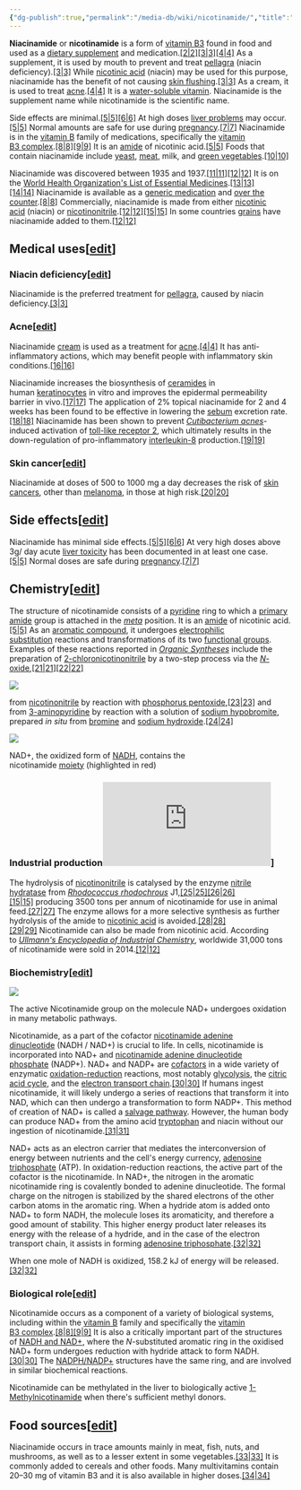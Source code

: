 ```yaml
---
{"dg-publish":true,"permalink":"/media-db/wiki/nicotinamide/","title":"Nicotinamide","tags":["mediaDB/wiki"]}
---
```


**Niacinamide** or **nicotinamide** is a form of [vitamin B3](https://en.wikipedia.org/wiki/Vitamin_B3 "Vitamin B3") found in food and used as a [dietary supplement](https://en.wikipedia.org/wiki/Dietary_supplement "Dietary supplement") and medication.[[2\|2]](https://en.wikipedia.org/wiki/Nicotinamide#cite_note-2)[[3\|3]](https://en.wikipedia.org/wiki/Nicotinamide#cite_note-WHO2008-3)[[4\|4]](https://en.wikipedia.org/wiki/Nicotinamide#cite_note-BNF69-4) As a supplement, it is used by mouth to prevent and treat [pellagra](https://en.wikipedia.org/wiki/Pellagra "Pellagra") (niacin deficiency).[[3\|3]](https://en.wikipedia.org/wiki/Nicotinamide#cite_note-WHO2008-3) While [nicotinic acid](https://en.wikipedia.org/wiki/Nicotinic_acid "Nicotinic acid") (niacin) may be used for this purpose, niacinamide has the benefit of not causing [skin flushing](https://en.wikipedia.org/wiki/Flushing_(physiology) "Flushing (physiology)").[[3\|3]](https://en.wikipedia.org/wiki/Nicotinamide#cite_note-WHO2008-3) As a cream, it is used to treat [acne](https://en.wikipedia.org/wiki/Acne "Acne").[[4\|4]](https://en.wikipedia.org/wiki/Nicotinamide#cite_note-BNF69-4) It is a [water-soluble vitamin](https://en.wikipedia.org/wiki/Water-soluble_vitamins "Water-soluble vitamins"). Niacinamide is the supplement name while nicotinamide is the scientific name.

Side effects are minimal.[[5\|5]](https://en.wikipedia.org/wiki/Nicotinamide#cite_note-Kn2000-5)[[6\|6]](https://en.wikipedia.org/wiki/Nicotinamide#cite_note-Mac2012-6) At high doses [liver problems](https://en.wikipedia.org/wiki/Liver_problems "Liver problems") may occur.[[5\|5]](https://en.wikipedia.org/wiki/Nicotinamide#cite_note-Kn2000-5) Normal amounts are safe for use during [pregnancy](https://en.wikipedia.org/wiki/Pregnancy "Pregnancy").[[7\|7]](https://en.wikipedia.org/wiki/Nicotinamide#cite_note-Preg2016-7) Niacinamide is in the [vitamin B](https://en.wikipedia.org/wiki/Vitamin_B "Vitamin B") family of medications, specifically the [vitamin B3 complex](https://en.wikipedia.org/wiki/Vitamin_B3_complex "Vitamin B3 complex").[[8\|8]](https://en.wikipedia.org/wiki/Nicotinamide#cite_note-CDI2016-8)[[9\|9]](https://en.wikipedia.org/wiki/Nicotinamide#cite_note-Healthy-Skin-9) It is an [amide](https://en.wikipedia.org/wiki/Amide "Amide") of nicotinic acid.[[5\|5]](https://en.wikipedia.org/wiki/Nicotinamide#cite_note-Kn2000-5) Foods that contain niacinamide include [yeast](https://en.wikipedia.org/wiki/Yeast "Yeast"), [meat](https://en.wikipedia.org/wiki/Meat "Meat"), milk, and [green vegetables](https://en.wikipedia.org/wiki/Green_vegetables "Green vegetables").[[10\|10]](https://en.wikipedia.org/wiki/Nicotinamide#cite_note-10)

Niacinamide was discovered between 1935 and 1937.[[11\|11]](https://en.wikipedia.org/wiki/Nicotinamide#cite_note-11)[[12\|12]](https://en.wikipedia.org/wiki/Nicotinamide#cite_note-Ullmann2015-12) It is on the [World Health Organization's List of Essential Medicines](https://en.wikipedia.org/wiki/WHO_Model_List_of_Essential_Medicines "WHO Model List of Essential Medicines").[[13\|13]](https://en.wikipedia.org/wiki/Nicotinamide#cite_note-WHO21st-13)[[14\|14]](https://en.wikipedia.org/wiki/Nicotinamide#cite_note-WHO22nd-14) Niacinamide is available as a [generic medication](https://en.wikipedia.org/wiki/Generic_medication "Generic medication") and [over the counter](https://en.wikipedia.org/wiki/Over_the_counter "Over the counter").[[8\|8]](https://en.wikipedia.org/wiki/Nicotinamide#cite_note-CDI2016-8) Commercially, niacinamide is made from either [nicotinic acid](https://en.wikipedia.org/wiki/Niacin_(substance) "Niacin (substance)") (niacin) or [nicotinonitrile](https://en.wikipedia.org/wiki/Nicotinonitrile "Nicotinonitrile").[[12\|12]](https://en.wikipedia.org/wiki/Nicotinamide#cite_note-Ullmann2015-12)[[15\|15]](https://en.wikipedia.org/wiki/Nicotinamide#cite_note-Synthesis2015-15) In some countries [grains](https://en.wikipedia.org/wiki/Food_grains "Food grains") have niacinamide added to them.[[12\|12]](https://en.wikipedia.org/wiki/Nicotinamide#cite_note-Ullmann2015-12)

## Medical uses[[edit](https://en.wikipedia.org/w/index.php?title=Nicotinamide&action=edit&section=1 "Edit section: Medical uses")]

### Niacin deficiency[[edit](https://en.wikipedia.org/w/index.php?title=Nicotinamide&action=edit&section=2 "Edit section: Niacin deficiency")]

Niacinamide is the preferred treatment for [pellagra](https://en.wikipedia.org/wiki/Pellagra "Pellagra"), caused by niacin deficiency.[[3\|3]](https://en.wikipedia.org/wiki/Nicotinamide#cite_note-WHO2008-3)

### Acne[[edit](https://en.wikipedia.org/w/index.php?title=Nicotinamide&action=edit&section=3 "Edit section: Acne")]

Niacinamide [cream](https://en.wikipedia.org/wiki/Cream_(pharmaceutical) "Cream (pharmaceutical)") is used as a treatment for [acne](https://en.wikipedia.org/wiki/Acne "Acne").[[4\|4]](https://en.wikipedia.org/wiki/Nicotinamide#cite_note-BNF69-4) It has anti-inflammatory actions, which may benefit people with inflammatory skin conditions.[[16\|16]](https://en.wikipedia.org/wiki/Nicotinamide#cite_note-16)

Niacinamide increases the biosynthesis of [ceramides](https://en.wikipedia.org/wiki/Ceramide "Ceramide") in human [keratinocytes](https://en.wikipedia.org/wiki/Keratinocyte "Keratinocyte") in vitro and improves the epidermal permeability barrier in vivo.[[17\|17]](https://en.wikipedia.org/wiki/Nicotinamide#cite_note-17) The application of 2% topical niacinamide for 2 and 4 weeks has been found to be effective in lowering the [sebum](https://en.wikipedia.org/wiki/Sebaceous_gland "Sebaceous gland") excretion rate.[[18\|18]](https://en.wikipedia.org/wiki/Nicotinamide#cite_note-18) Niacinamide has been shown to prevent _[Cutibacterium acnes](https://en.wikipedia.org/wiki/Cutibacterium_acnes "Cutibacterium acnes")_-induced activation of [toll-like receptor 2](https://en.wikipedia.org/wiki/TLR2 "TLR2"), which ultimately results in the down-regulation of pro-inflammatory [interleukin-8](https://en.wikipedia.org/wiki/Interleukin_8 "Interleukin 8") production.[[19\|19]](https://en.wikipedia.org/wiki/Nicotinamide#cite_note-19)

### Skin cancer[[edit](https://en.wikipedia.org/w/index.php?title=Nicotinamide&action=edit&section=4 "Edit section: Skin cancer")]

Niacinamide at doses of 500 to 1000 mg a day decreases the risk of [skin cancers](https://en.wikipedia.org/wiki/Skin_cancer "Skin cancer"), other than [melanoma](https://en.wikipedia.org/wiki/Melanoma "Melanoma"), in those at high risk.[[20\|20]](https://en.wikipedia.org/wiki/Nicotinamide#cite_note-20)

## Side effects[[edit](https://en.wikipedia.org/w/index.php?title=Nicotinamide&action=edit&section=5 "Edit section: Side effects")]

Niacinamide has minimal side effects.[[5\|5]](https://en.wikipedia.org/wiki/Nicotinamide#cite_note-Kn2000-5)[[6\|6]](https://en.wikipedia.org/wiki/Nicotinamide#cite_note-Mac2012-6) At very high doses above 3g/ day acute [liver toxicity](https://en.wikipedia.org/wiki/Liver_toxicity "Liver toxicity") has been documented in at least one case.[[5\|5]](https://en.wikipedia.org/wiki/Nicotinamide#cite_note-Kn2000-5) Normal doses are safe during [pregnancy](https://en.wikipedia.org/wiki/Pregnancy "Pregnancy").[[7\|7]](https://en.wikipedia.org/wiki/Nicotinamide#cite_note-Preg2016-7)

## Chemistry[[edit](https://en.wikipedia.org/w/index.php?title=Nicotinamide&action=edit&section=6 "Edit section: Chemistry")]

The structure of nicotinamide consists of a [pyridine](https://en.wikipedia.org/wiki/Pyridine "Pyridine") ring to which a [primary amide](https://en.wikipedia.org/wiki/Primary_amide "Primary amide") group is attached in the [_meta_](https://en.wikipedia.org/wiki/Arene_substitution_pattern "Arene substitution pattern") position. It is an [amide](https://en.wikipedia.org/wiki/Amide "Amide") of nicotinic acid.[[5\|5]](https://en.wikipedia.org/wiki/Nicotinamide#cite_note-Kn2000-5) As an [aromatic compound](https://en.wikipedia.org/wiki/Aromatic_compound "Aromatic compound"), it undergoes [electrophilic substitution](https://en.wikipedia.org/wiki/Electrophilic_aromatic_substitution "Electrophilic aromatic substitution") reactions and transformations of its two [functional groups](https://en.wikipedia.org/wiki/Functional_group "Functional group"). Examples of these reactions reported in _[Organic Syntheses](https://en.wikipedia.org/wiki/Organic_Syntheses "Organic Syntheses")_ include the preparation of [2-chloronicotinonitrile](https://en.wikipedia.org/w/index.php?title=2-chloronicotinonitrile&action=edit&redlink=1 "2-chloronicotinonitrile (page does not exist)") by a two-step process via the [_N_-oxide](https://en.wikipedia.org/wiki/N-oxide "N-oxide"),[[21\|21]](https://en.wikipedia.org/wiki/Nicotinamide#cite_note-21)[[22\|22]](https://en.wikipedia.org/wiki/Nicotinamide#cite_note-22)

[![](https://upload.wikimedia.org/wikipedia/commons/thumb/2/2d/Nicotinamide_to_2-chloronicotinonitrile.png/500px-Nicotinamide_to_2-chloronicotinonitrile.png)](https://en.wikipedia.org/wiki/File:Nicotinamide_to_2-chloronicotinonitrile.png)

from [nicotinonitrile](https://en.wikipedia.org/wiki/Nicotinonitrile "Nicotinonitrile") by reaction with [phosphorus pentoxide](https://en.wikipedia.org/wiki/Phosphorus_pentoxide "Phosphorus pentoxide"),[[23\|23]](https://en.wikipedia.org/wiki/Nicotinamide#cite_note-23) and from [3-aminopyridine](https://en.wikipedia.org/wiki/3-aminopyridine "3-aminopyridine") by reaction with a solution of [sodium hypobromite](https://en.wikipedia.org/wiki/Sodium_hypobromite "Sodium hypobromite"), prepared _in situ_ from [bromine](https://en.wikipedia.org/wiki/Bromine "Bromine") and [sodium hydroxide](https://en.wikipedia.org/wiki/Sodium_hydroxide "Sodium hydroxide").[[24\|24]](https://en.wikipedia.org/wiki/Nicotinamide#cite_note-24)

[![](https://upload.wikimedia.org/wikipedia/commons/thumb/a/a8/Nicotinamide_highlighted_in_NAD%2B.svg/220px-Nicotinamide_highlighted_in_NAD%2B.svg.png)](https://en.wikipedia.org/wiki/File:Nicotinamide_highlighted_in_NAD%2B.svg)

NAD+, the oxidized form of [NADH](https://en.wikipedia.org/wiki/Nicotinamide_adenine_dinucleotide "Nicotinamide adenine dinucleotide"), contains the nicotinamide [moiety](https://en.wikipedia.org/wiki/Moiety_(chemistry) "Moiety (chemistry)") (highlighted in red)

### Industrial production![edit](https://en.wikipedia.org/w/index.php?title=Nicotinamide&action=edit&section=7 "Edit section: Industrial production")]

The hydrolysis of [nicotinonitrile](https://en.wikipedia.org/wiki/Nicotinonitrile "Nicotinonitrile") is catalysed by the enzyme [nitrile hydratase](https://en.wikipedia.org/wiki/Nitrile_hydratase "Nitrile hydratase") from _[Rhodococcus rhodochrous](https://en.wikipedia.org/wiki/Rhodococcus_rhodochrous "Rhodococcus rhodochrous")_ J1,[[25\|25]](https://en.wikipedia.org/wiki/Nicotinamide#cite_note-25)[[26\|26]](https://en.wikipedia.org/wiki/Nicotinamide#cite_note-26)[[15\|15]](https://en.wikipedia.org/wiki/Nicotinamide#cite_note-Synthesis2015-15) producing 3500 tons per annum of nicotinamide for use in animal feed.[[27\|27]](https://en.wikipedia.org/wiki/Nicotinamide#cite_note-27) The enzyme allows for a more selective synthesis as further hydrolysis of the amide to [nicotinic acid](https://en.wikipedia.org/wiki/Nicotinic_acid "Nicotinic acid") is avoided.[[28\|28]](https://en.wikipedia.org/wiki/Nicotinamide#cite_note-28)[[29\|29]](https://en.wikipedia.org/wiki/Nicotinamide#cite_note-29) Nicotinamide can also be made from nicotinic acid. According to _[Ullmann's Encyclopedia of Industrial Chemistry](https://en.wikipedia.org/wiki/Ullmann%27s_Encyclopedia_of_Industrial_Chemistry "Ullmann's Encyclopedia of Industrial Chemistry")_, worldwide 31,000 tons of nicotinamide were sold in 2014.[[12\|12]](https://en.wikipedia.org/wiki/Nicotinamide#cite_note-Ullmann2015-12)

### Biochemistry[[edit](https://en.wikipedia.org/w/index.php?title=Nicotinamide&action=edit&section=8 "Edit section: Biochemistry")]

[![](https://upload.wikimedia.org/wikipedia/commons/thumb/5/59/NAD%2B_Oxidation_and_Reduction.png/290px-NAD%2B_Oxidation_and_Reduction.png)](https://en.wikipedia.org/wiki/File:NAD%2B_Oxidation_and_Reduction.png)

The active Nicotinamide group on the molecule NAD+ undergoes oxidation in many metabolic pathways.

Nicotinamide, as a part of the cofactor [nicotinamide adenine dinucleotide](https://en.wikipedia.org/wiki/Nicotinamide_adenine_dinucleotide "Nicotinamide adenine dinucleotide") (NADH / NAD+) is crucial to life. In cells, nicotinamide is incorporated into NAD+ and [nicotinamide adenine dinucleotide phosphate](https://en.wikipedia.org/wiki/Nicotinamide_adenine_dinucleotide_phosphate "Nicotinamide adenine dinucleotide phosphate") (NADP+). NAD+ and NADP+ are [cofactors](https://en.wikipedia.org/wiki/Cofactor_(biochemistry) "Cofactor (biochemistry)") in a wide variety of enzymatic [oxidation-reduction](https://en.wikipedia.org/wiki/Redox "Redox") reactions, most notably [glycolysis](https://en.wikipedia.org/wiki/Glycolysis "Glycolysis"), the [citric acid cycle](https://en.wikipedia.org/wiki/Citric_acid_cycle "Citric acid cycle"), and the [electron transport chain](https://en.wikipedia.org/wiki/Electron_transport_chain "Electron transport chain").[[30\|30]](https://en.wikipedia.org/wiki/Nicotinamide#cite_note-Belenky-30) If humans ingest nicotinamide, it will likely undergo a series of reactions that transform it into NAD, which can then undergo a transformation to form NADP+. This method of creation of NAD+ is called a [salvage pathway](https://en.wikipedia.org/wiki/Salvage_Pathway "Salvage Pathway"). However, the human body can produce NAD+ from the amino acid [tryptophan](https://en.wikipedia.org/wiki/Tryptophan "Tryptophan") and niacin without our ingestion of nicotinamide.[[31\|31]](https://en.wikipedia.org/wiki/Nicotinamide#cite_note-31)

NAD+ acts as an electron carrier that mediates the interconversion of energy between nutrients and the cell's energy currency, [adenosine triphosphate](https://en.wikipedia.org/wiki/Adenosine_triphosphate "Adenosine triphosphate") (ATP). In oxidation-reduction reactions, the active part of the cofactor is the nicotinamide. In NAD+, the nitrogen in the aromatic nicotinamide ring is covalently bonded to adenine dinucleotide. The formal charge on the nitrogen is stabilized by the shared electrons of the other carbon atoms in the aromatic ring. When a hydride atom is added onto NAD+ to form NADH, the molecule loses its aromaticity, and therefore a good amount of stability. This higher energy product later releases its energy with the release of a hydride, and in the case of the electron transport chain, it assists in forming [adenosine triphosphate](https://en.wikipedia.org/wiki/Adenosine_triphosphate "Adenosine triphosphate").[[32\|32]](https://en.wikipedia.org/wiki/Nicotinamide#cite_note-Oxidative_Phosphorylation-32)

When one mole of NADH is oxidized, 158.2 kJ of energy will be released.[[32\|32]](https://en.wikipedia.org/wiki/Nicotinamide#cite_note-Oxidative_Phosphorylation-32)

### Biological role[[edit](https://en.wikipedia.org/w/index.php?title=Nicotinamide&action=edit&section=9 "Edit section: Biological role")]

Nicotinamide occurs as a component of a variety of biological systems, including within the [vitamin B](https://en.wikipedia.org/wiki/Vitamin_B "Vitamin B") family and specifically the [vitamin B3 complex](https://en.wikipedia.org/wiki/Vitamin_B3_complex "Vitamin B3 complex").[[8\|8]](https://en.wikipedia.org/wiki/Nicotinamide#cite_note-CDI2016-8)[[9\|9]](https://en.wikipedia.org/wiki/Nicotinamide#cite_note-Healthy-Skin-9) It is also a critically important part of the structures of [NADH and NAD+](https://en.wikipedia.org/wiki/Nicotinamide_adenine_dinucleotide "Nicotinamide adenine dinucleotide"), where the _N_-substituted aromatic ring in the oxidised NAD+ form undergoes reduction with hydride attack to form NADH.[[30\|30]](https://en.wikipedia.org/wiki/Nicotinamide#cite_note-Belenky-30) The [NADPH/NADP+](https://en.wikipedia.org/wiki/Nicotinamide_adenine_dinucleotide_phosphate "Nicotinamide adenine dinucleotide phosphate") structures have the same ring, and are involved in similar biochemical reactions.

Nicotinamide can be methylated in the liver to biologically active [1-Methylnicotinamide](https://en.wikipedia.org/wiki/1-Methylnicotinamide "1-Methylnicotinamide") when there's sufficient methyl donors.

## Food sources[[edit](https://en.wikipedia.org/w/index.php?title=Nicotinamide&action=edit&section=10 "Edit section: Food sources")]

Niacinamide occurs in trace amounts mainly in meat, fish, nuts, and mushrooms, as well as to a lesser extent in some vegetables.[[33\|33]](https://en.wikipedia.org/wiki/Nicotinamide#cite_note-33) It is commonly added to cereals and other foods. Many multivitamins contain 20–30 mg of vitamin B3 and it is also available in higher doses.[[34\|34]](https://en.wikipedia.org/wiki/Nicotinamide#cite_note-34)